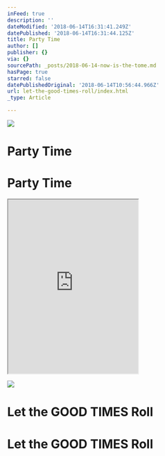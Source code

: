 ```yaml
---
inFeed: true
description: ''
dateModified: '2018-06-14T16:31:41.249Z'
datePublished: '2018-06-14T16:31:44.125Z'
title: Party Time
author: []
publisher: {}
via: {}
sourcePath: _posts/2018-06-14-now-is-the-tome.md
hasPage: true
starred: false
datePublishedOriginal: '2018-06-14T10:56:44.966Z'
url: let-the-good-times-roll/index.html
_type: Article

---
```

![](https://the-grid-user-content.s3-us-west-2.amazonaws.com/edb2494e-ca71-4cbb-83a7-b7ede5462fbd.jpg)

# Party Time

# Party Time

<iframe src="https://the-grid.github.io/ed-userhtml/?g=eJxdTksOgyAUvAph0aXQGmPSiD0L4rOQQh95gKY9ff105WZ-mWSmcxPpACyRUdzmHNP9QCGi1x-ganYBsDIYxOxGQHFrm6us61Y-dMm4lZS8eMS40p7okkBJzhY3Zqt4I1dtwT1t_pt9cUAagRTfijC8XNbe4zIV75MhgDcL-D1HJ9934njf_wCnxUYZ" height="400" style=""></iframe>

![](https://the-grid-user-content.s3-us-west-2.amazonaws.com/a8ceee09-4a7e-42b5-aee3-9489545c8660.jpg)

# Let the GOOD TIMES Roll

# Let the GOOD TIMES Roll